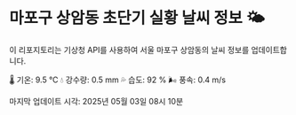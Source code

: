 
# 마포구 상암동 초단기 실황 날씨 정보 🌤️

이 리포지토리는 기상청 API를 사용하여 서울 마포구 상암동의 날씨 정보를 업데이트합니다. 

🌡️ 기온: 9.5 ℃
💧 강수량: 0.5 mm
💦 습도: 92 %
🌬️ 풍속: 0.4 m/s

마지막 업데이트 시각: 2025년 05월 03일 08시 10분    
